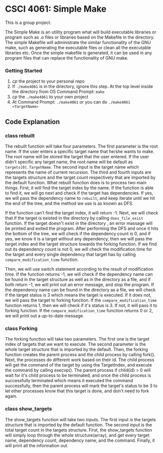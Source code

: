 # CSCI 4061: Simple Make
This is a group project.

The Simple Make is an utility program what will build executable libraries or
program such as .o files or libraries based on the Makefile in the directory.
The simple Makefile will administrate the similar functionality of the GNU make,
such as generating the executable files or clean all the executable libraries
etc. Once the simple makefile is generated, it can be used in any program files
that can replace the functionality of GNU make.

### Getting Started
1. _cp_ the project to your personal repo
2. If `./make4061` is in the directory, ignore this step. At the top level
    inside the directory from OS Command Prompt: `make`
3. _cp_ the `./make4061` to your own project
4. At Command Prompt: `./make4061` or you can do `./make4061 <TargetName>`


## Code Explanation
### class rebuilt
  The rebuilt function will take four parameters. The first parameter is the
  root name. If the user enters a specific target name that he/she wants to
  make. The root name will be stored the target that the user entered. If the
  user didn't specific any target name, the root name will be default as
  `targets[0].TargetName`. The second input is the target name which represents
  the name of current recursion. The third and fourth inputs are the targets
  structure and the target count respectively that are imported by the default
  function. What rebuilt function does is to process two main things. First, it
  will find the target index by the name. If the function is able to find it, we
  will go next and check if the target has dependencies. If yes, we will pass
  the dependency name to `rebuilt`, and keep iterate until we hit the end of the
  tree, and the method we use is as known as DFS.

  If the function can't find the target index, it will return -1. Next,
  we will check that if the target is existed in the directory by calling
  `does_file_exist` function. If the target doesn't exist in the directory , an
  error massage will be printed and exited the program. After performing the
  DFS and once it hits the bottom of the tree, we will check if the dependency
  count is 0, and if yes, we know it is a target without any dependency,
  then we will pass the target index and the target structure towards the
  forking function. If we find out its dependency count is not 0, we will check
  the modification time for the target and every single dependency that
  target has by calling `compare_modification_time` function.

  Then, we will use  switch statement according to the result of modification
  time. If the function returns -1, we will check if the dependency name can be
  found in the target structure as well as in the directory as a file, and if
  both return -1, we will print out an error message, and stop the program. If
  the dependency name can be found in the directory as a file, we will check if
  the target status is 3 which means the target is executed. If it does not,
  we will pass the target to forking function. If the
  `compare_modification_time` function returns 1, then we will check if it's
  status is 3. If not, it will pass it to forking function. If the
  `compare_modification_time` function returns 0 or 2, we will print out a
  up-to-date message.

### class Forking
 The forking function will take two parameters. The first one is the target
 index of targets that we want to execute. The second parameter is the whole
 target structure that is imported by the default. Then, the forking function
 creates the parent process and the child process by calling fork(). Next, the
 processes do different work based on their id. The child process will get the
 command of the target by using the TargetIndex, and execute the command by
 calling execvp(). The parent process if child(id) > 0 will wait for it's child
 process to be terminated, and once the child process is successfully terminated
 which means it executed the command successfully, then the parent process will
 mark the target's status to be 3 to let other processes know that this target
 is done, and don't need to fork again.

### class show_targets
The show_targets function will take two inputs. The first input is the
targets structure that is imported by the default function. The second input
is the total target count in the targets structure. First, the show_targets
function will simply loop through the whole structure(array), and get every
target name, dependency count, dependency name, and the command. Finally, it
will print all the information out.
